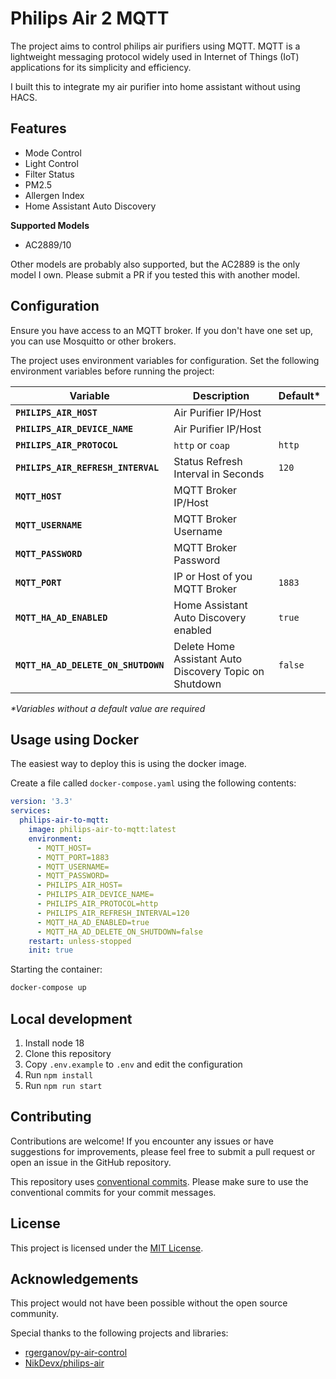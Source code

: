 # Philips Air 2 MQTT

The project aims to control philips air purifiers using MQTT. MQTT is a lightweight messaging protocol widely used in Internet of Things (IoT) applications for its simplicity and efficiency.

I built this to integrate my air purifier into home assistant without using HACS.

## Features

- Mode Control
- Light Control
- Filter Status
- PM2.5
- Allergen Index
- Home Assistant Auto Discovery

**Supported Models**

- AC2889/10

Other models are probably also supported, but the AC2889 is the only model I own. Please submit a PR if you tested this with another model.

## Configuration

Ensure you have access to an MQTT broker. If you don't have one set up, you can use Mosquitto or other brokers.

The project uses environment variables for configuration. Set the following environment variables before running the project:

| Variable                            | Description                                            | Default\* |
| ----------------------------------- | ------------------------------------------------------ | --------- |
| **`PHILIPS_AIR_HOST`**              | Air Purifier IP/Host                                   |           |
| **`PHILIPS_AIR_DEVICE_NAME`**       | Air Purifier IP/Host                                   |           |
| **`PHILIPS_AIR_PROTOCOL`**          | `http` or `coap`                                       | `http`    |
| **`PHILIPS_AIR_REFRESH_INTERVAL`**  | Status Refresh Interval in Seconds                     | `120`     |
| **`MQTT_HOST`**                     | MQTT Broker IP/Host                                    |           |
| **`MQTT_USERNAME`**                 | MQTT Broker Username                                   |           |
| **`MQTT_PASSWORD`**                 | MQTT Broker Password                                   |           |
| **`MQTT_PORT`**                     | IP or Host of you MQTT Broker                          | `1883`    |
| **`MQTT_HA_AD_ENABLED`**            | Home Assistant Auto Discovery enabled                  | `true`    |
| **`MQTT_HA_AD_DELETE_ON_SHUTDOWN`** | Delete Home Assistant Auto Discovery Topic on Shutdown | `false`   |

_\*Variables without a default value are required_

## Usage using Docker

The easiest way to deploy this is using the docker image.

Create a file called `docker-compose.yaml` using the following contents:

```yaml
version: '3.3'
services:
  philips-air-to-mqtt:
    image: philips-air-to-mqtt:latest
    environment:
      - MQTT_HOST=
      - MQTT_PORT=1883
      - MQTT_USERNAME=
      - MQTT_PASSWORD=
      - PHILIPS_AIR_HOST=
      - PHILIPS_AIR_DEVICE_NAME=
      - PHILIPS_AIR_PROTOCOL=http
      - PHILIPS_AIR_REFRESH_INTERVAL=120
      - MQTT_HA_AD_ENABLED=true
      - MQTT_HA_AD_DELETE_ON_SHUTDOWN=false
    restart: unless-stopped
    init: true
```

Starting the container:

```bash
docker-compose up
```

## Local development

1. Install node 18
2. Clone this repository
3. Copy `.env.example` to `.env` and edit the configuration
4. Run `npm install`
5. Run `npm run start`

## Contributing

Contributions are welcome! If you encounter any issues or have suggestions for improvements, please feel free to submit a pull request or open an issue in the GitHub repository.

This repository uses [conventional commits](https://www.conventionalcommits.org). Please make sure to use the conventional commits for your commit messages.

## License

This project is licensed under the [MIT License](./LICENSE).

## Acknowledgements

This project would not have been possible without the open source community.

Special thanks to the following projects and libraries:

- [rgerganov/py-air-control](https://github.com/rgerganov/py-air-control)
- [NikDevx/philips-air](https://github.com/NikDevx/philips-air)
